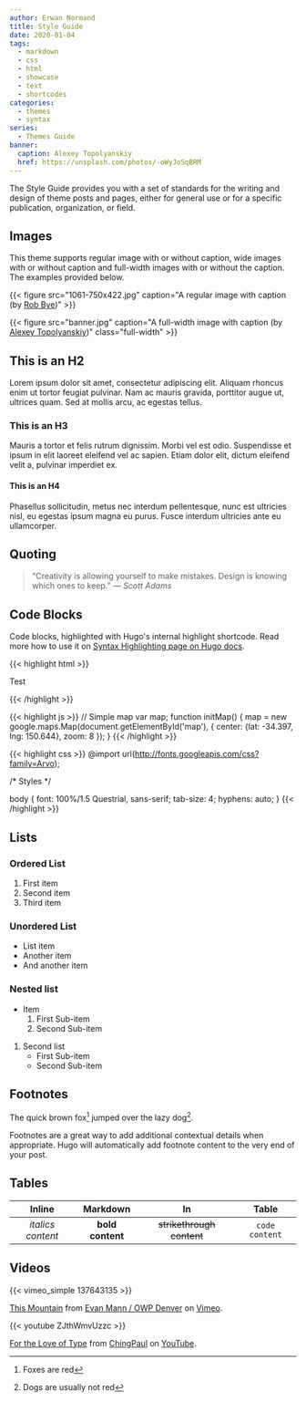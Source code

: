 ```yaml
---
author: Erwan Normand
title: Style Guide
date: 2020-01-04
tags:
  - markdown
  - css
  - html
  - showcase
  - text
  - shortcodes
categories:
  - themes
  - syntax
series:
  - Themes Guide
banner:
  caption: Alexey Topolyanskiy
  href: https://unsplash.com/photos/-oWyJoSqBRM
---
```


The Style Guide provides you with a set of standards for the writing and design of theme posts and pages, either for
general use or for a specific publication, organization, or field.
<!--more-->

## Images

This theme supports regular image with or without caption, wide images with or without caption and full-width images
with or without the caption. The examples provided below.

{{< figure src="1061-750x422.jpg" caption="A regular image with caption (by [Rob Bye](https://unsplash.com/photos/Kc7xqFTtcc4))" >}}

{{< figure src="banner.jpg" caption="A full-width image with caption (by [Alexey Topolyanskiy](https://unsplash.com/photos/-oWyJoSqBRM))" class="full-width" >}}

## This is an H2

Lorem ipsum dolor sit amet, consectetur adipiscing elit. Aliquam rhoncus enim ut tortor feugiat pulvinar. Nam ac mauris
gravida, porttitor augue ut, ultrices quam. Sed at mollis arcu, ac egestas tellus.

### This is an H3

Mauris a tortor et felis rutrum dignissim. Morbi vel est odio. Suspendisse et ipsum in elit laoreet eleifend vel ac
sapien. Etiam dolor elit, dictum eleifend velit a, pulvinar imperdiet ex.

#### This is an H4

Phasellus sollicitudin, metus nec interdum pellentesque, nunc est ultricies nisl, eu egestas ipsum magna eu purus.
Fusce interdum ultricies ante eu ullamcorper.

## Quoting

> “Creativity is allowing yourself to make mistakes. Design is knowing which ones to keep.”
> — <cite>Scott Adams</cite>

## Code Blocks

Code blocks, highlighted with Hugo's internal highlight shortcode. Read more how to use it on
[Syntax Highlighting page on Hugo docs](https://gohugo.io/content-management/syntax-highlighting/).

{{< highlight html >}}
<!DOCTYPE html>
<html lang="en">
<head>
  <meta charset="UTF-8">
  <title>Example HTML5 Document</title>
</head>
<body>
  <p>Test</p>
</body>
</html>
{{< /highlight >}}

{{< highlight js >}}
// Simple map
var map;
function initMap() {
  map = new google.maps.Map(document.getElementById('map'), {
    center: {lat: -34.397, lng: 150.644},
    zoom: 8
  });
}
{{< /highlight >}}

{{< highlight css >}}
@import url(http://fonts.googleapis.com/css?family=Arvo);

/* Styles */

body {
  font: 100%/1.5 Questrial, sans-serif;
  tab-size: 4;
  hyphens: auto;
}
{{< /highlight >}}

## Lists

### Ordered List

1. First item
2. Second item
3. Third item

### Unordered List

- List item
- Another item
- And another item

### Nested list

- Item
    1. First Sub-item
    2. Second Sub-item

1. Second list
    - First Sub-item
    - Second Sub-item

## Footnotes

The quick brown fox[^1] jumped over the lazy dog[^2].

[^1]: Foxes are red

[^2]: Dogs are usually not red

Footnotes are a great way to add additional contextual details when appropriate. Hugo will automatically add footnote
content to the very end of your post.

## Tables

|       Inline      |     Markdown     |             In            |      Table     |
|:-----------------:|:----------------:|:-------------------------:|:--------------:|
| *italics content* | **bold content** | ~~strikethrough content~~ | `code content` |

## Videos

{{< vimeo_simple 137643135 >}}

[This Mountain](https://vimeo.com/137643135) from [Evan Mann / OWP Denver](https://vimeo.com/evanmann) on
[Vimeo](https://vimeo.com).

{{< youtube ZJthWmvUzzc >}}

[For the Love of Type](https://www.youtube.com/watch?v=ZJthWmvUzzc) from
[ChingPaul](https://www.youtube.com/channel/UCSMMVkOa__BoWirO8tgxIYw) on
[YouTube](https://www.youtube.com).